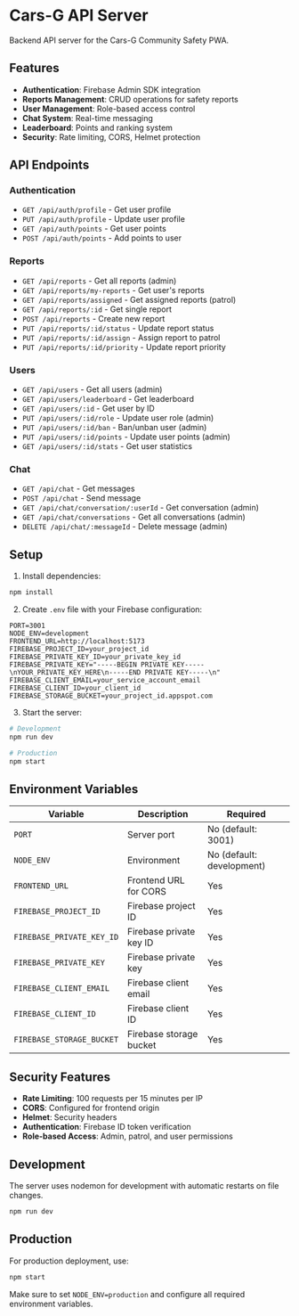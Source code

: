 # Cars-G API Server

Backend API server for the Cars-G Community Safety PWA.

## Features

- **Authentication**: Firebase Admin SDK integration
- **Reports Management**: CRUD operations for safety reports
- **User Management**: Role-based access control
- **Chat System**: Real-time messaging
- **Leaderboard**: Points and ranking system
- **Security**: Rate limiting, CORS, Helmet protection

## API Endpoints

### Authentication
- `GET /api/auth/profile` - Get user profile
- `PUT /api/auth/profile` - Update user profile
- `GET /api/auth/points` - Get user points
- `POST /api/auth/points` - Add points to user

### Reports
- `GET /api/reports` - Get all reports (admin)
- `GET /api/reports/my-reports` - Get user's reports
- `GET /api/reports/assigned` - Get assigned reports (patrol)
- `GET /api/reports/:id` - Get single report
- `POST /api/reports` - Create new report
- `PUT /api/reports/:id/status` - Update report status
- `PUT /api/reports/:id/assign` - Assign report to patrol
- `PUT /api/reports/:id/priority` - Update report priority

### Users
- `GET /api/users` - Get all users (admin)
- `GET /api/users/leaderboard` - Get leaderboard
- `GET /api/users/:id` - Get user by ID
- `PUT /api/users/:id/role` - Update user role (admin)
- `PUT /api/users/:id/ban` - Ban/unban user (admin)
- `PUT /api/users/:id/points` - Update user points (admin)
- `GET /api/users/:id/stats` - Get user statistics

### Chat
- `GET /api/chat` - Get messages
- `POST /api/chat` - Send message
- `GET /api/chat/conversation/:userId` - Get conversation (admin)
- `GET /api/chat/conversations` - Get all conversations (admin)
- `DELETE /api/chat/:messageId` - Delete message (admin)

## Setup

1. Install dependencies:
```bash
npm install
```

2. Create `.env` file with your Firebase configuration:
```env
PORT=3001
NODE_ENV=development
FRONTEND_URL=http://localhost:5173
FIREBASE_PROJECT_ID=your_project_id
FIREBASE_PRIVATE_KEY_ID=your_private_key_id
FIREBASE_PRIVATE_KEY="-----BEGIN PRIVATE KEY-----\nYOUR_PRIVATE_KEY_HERE\n-----END PRIVATE KEY-----\n"
FIREBASE_CLIENT_EMAIL=your_service_account_email
FIREBASE_CLIENT_ID=your_client_id
FIREBASE_STORAGE_BUCKET=your_project_id.appspot.com
```

3. Start the server:
```bash
# Development
npm run dev

# Production
npm start
```

## Environment Variables

| Variable | Description | Required |
|----------|-------------|----------|
| `PORT` | Server port | No (default: 3001) |
| `NODE_ENV` | Environment | No (default: development) |
| `FRONTEND_URL` | Frontend URL for CORS | Yes |
| `FIREBASE_PROJECT_ID` | Firebase project ID | Yes |
| `FIREBASE_PRIVATE_KEY_ID` | Firebase private key ID | Yes |
| `FIREBASE_PRIVATE_KEY` | Firebase private key | Yes |
| `FIREBASE_CLIENT_EMAIL` | Firebase client email | Yes |
| `FIREBASE_CLIENT_ID` | Firebase client ID | Yes |
| `FIREBASE_STORAGE_BUCKET` | Firebase storage bucket | Yes |

## Security Features

- **Rate Limiting**: 100 requests per 15 minutes per IP
- **CORS**: Configured for frontend origin
- **Helmet**: Security headers
- **Authentication**: Firebase ID token verification
- **Role-based Access**: Admin, patrol, and user permissions

## Development

The server uses nodemon for development with automatic restarts on file changes.

```bash
npm run dev
```

## Production

For production deployment, use:

```bash
npm start
```

Make sure to set `NODE_ENV=production` and configure all required environment variables.
